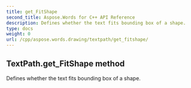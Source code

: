 ```yaml
---
title: get_FitShape
second_title: Aspose.Words for C++ API Reference
description: Defines whether the text fits bounding box of a shape. 
type: docs
weight: 0
url: /cpp/aspose.words.drawing/textpath/get_fitshape/
---
```

## TextPath.get_FitShape method


Defines whether the text fits bounding box of a shape. 

